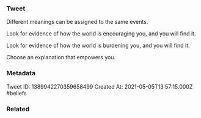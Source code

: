 ### Tweet
Different meanings can be assigned to the same events.

Look for evidence of how the world is encouraging you, and you will find it.

Look for evidence of how the world is burdening you, and you will find it. 

Choose an explanation that empowers you.

### Metadata
Tweet ID: 1389942270359658499
Created At: 2021-05-05T13:57:15.000Z
#beliefs 

### Related

